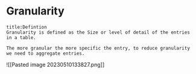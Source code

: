 # Granularity

```ad-summary 
title:Defintion 
Granularity is defined as the Size or level of detail of the entries in a table.

The more granular the more specific the entry, to reduce granularity we need to aggregate entries.
```

![[Pasted image 20230510133827.png]]
